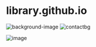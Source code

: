 # library.github.io
![background-image](https://user-images.githubusercontent.com/87203883/125169409-a3eea680-e1c7-11eb-8781-ed2d9ee0d4f7.jpg)
![contactbg](https://user-images.githubusercontent.com/87203883/125169470-e912d880-e1c7-11eb-8dda-a6f17b086c89.jpg)

![image](https://user-images.githubusercontent.com/87203883/125169485-05af1080-e1c8-11eb-9018-aeed1ace6fbc.jpg)
